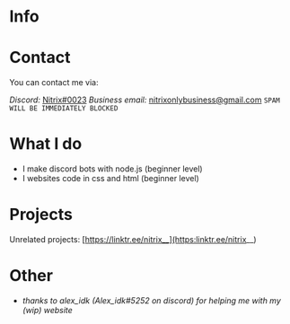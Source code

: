 # Info

# Contact
You can contact me via:

*Discord:* [Nitrix#0023](https://discord.com/users/610542865226924032)
*Business email:* nitrixonlybusiness@gmail.com `SPAM WILL BE IMMEDIATELY BLOCKED`

# What I do
- I make discord bots with node.js (beginner level)
- I websites code in css and html (beginner level)

# Projects

Unrelated projects: [https://linktr.ee/nitrix__](https:linktr.ee/nitrix__)

# Other

- *thanks to alex_idk (Alex_idk#5252 on discord) for helping me with my (wip) website*
